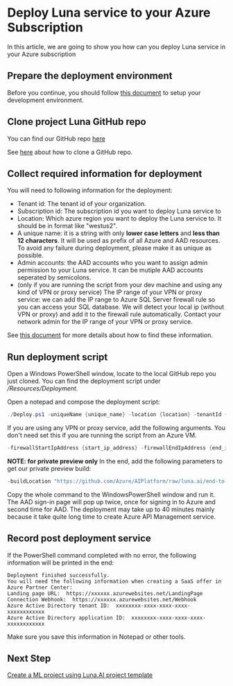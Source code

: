 # Deploy Luna service to your Azure Subscription

In this article, we are going to show you how can you deploy Luna service in your Azure subscription

## Prepare the deployment environment

Before you continue, you should follow [this document](./get-ready.md) to setup your development environment.

## Clone project Luna GitHub repo

You can find our GitHub repo [here](aka.ms/lunaai)

See [here](https://docs.github.com/en/github/creating-cloning-and-archiving-repositories/cloning-a-repository) about how to clone a GitHub repo.

## Collect required information for deployment

You will need to following information for the deployment:

- Tenant id: The tenant id of your organization.
- Subscription id: The subscription id you want to deploy Luna service to
- Location: Which azure region you want to deploy the Luna service to. It should be in format like "westus2".
- A unique name: it is a string with only **lower case letters** and **less than 12 characters**. It will be used as prefix of all Azure and AAD resources. To avoid any failure during deployment, please make it as unique as possible.
- Admin accounts: the AAD accounts who you want to assign admin permission to your Luna service. It can be mutiple AAD accounts seperated by semicolons.
- (only if you are running the script from your dev machine and using any kind of VPN or proxy service) The IP range of your VPN or proxy service: we can add the IP range to Azure SQL Server firewall rule so you can access your SQL database. We will detect your local ip (without VPN or proxy) and add it to the firewall rule automatically. Contact your network admin for the IP range of your VPN or proxy service.

See [this document](../how-to/how-to-find-azure-info.md) for more details about how to find these information.

## Run deployment script

Open a Windows PowerShell window, locate to the local GitHub repo you just cloned. You can find the deployment script under */Resources/Deployment*.

Open a notepad and compose the deployment script:

```powershell
./Deploy.ps1 -uniqueName {unique_name} -location {location} -tenantId {tenant_id} -lunaServiceSubscriptionId {subscription_id} -adminAccounts {adminAccounts}
```

If you are using any VPN or proxy service, add the following arguments. You don't need set this if you are running the script from an Azure VM.

```powershell
-firewallStartIpAddress {start_ip_address} -firewallEndIpAddress {end_ip_address}
```

**NOTE: for private preview only**
In the end, add the following parameters to get our private preview build:

```powershell
-buildLocation "https://github.com/Azure/AIPlatform/raw/luna.ai/end-to-end-solutions/Luna/Resources/Builds/2.0" -sqlScriptFileLocation ".\SqlScripts\v2.0\db_provisioning.sql" -enableV2 true
```

Copy the whole command to the WindowsPowerShell window and run it. The AAD sign-in page will pop up twice, once for signing in to Azure and second time for AAD. The deployment may take up to 40 minutes mainly because it take quite long time to create Azure API Management service.

## Record post deployment service

If the PowerShell command completed with no error, the following information will be printed in the end:

```text
Deployment finished successfully.
You will need the following information when creating a SaaS offer in Azure Partner Center:
Landing page URL:  https://xxxxxx.azurewebsites.net/LandingPage
Connection Webhook:  https://xxxxxx.azurewebsites.net/Webhook
Azure Active Directory tenant ID:  xxxxxxxx-xxxx-xxxx-xxxx-xxxxxxxxxxxx
Azure Active Directory application ID:  xxxxxxxx-xxxx-xxxx-xxxx-xxxxxxxxxxxx
```

Make sure you save this information in Notepad or other tools.

## Next Step

[Create a ML project using Luna.AI project template](./use-luna-ml-project-template.md)
